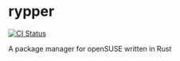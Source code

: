 # rypper

[![CI Status](https://ci.codeberg.org/api/badges/uncomfyhalomacro/rypper/status.svg)](https://ci.codeberg.org/uncomfyhalomacro/rypper)

A package manager for openSUSE written in Rust
